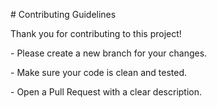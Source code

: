 \# Contributing Guidelines



Thank you for contributing to this project!  

\- Please create a new branch for your changes.  

\- Make sure your code is clean and tested.  

\- Open a Pull Request with a clear description.  



